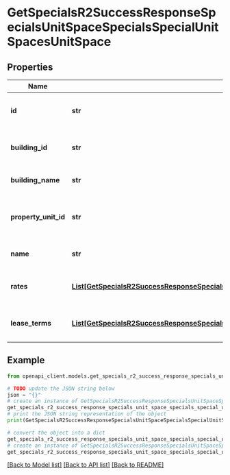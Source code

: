 # GetSpecialsR2SuccessResponseSpecialsUnitSpaceSpecialsSpecialUnitSpacesUnitSpace


## Properties

Name | Type | Description | Notes
------------ | ------------- | ------------- | -------------
**id** | **str** | The unique identifier for the unit space. | 
**building_id** | **str** | The building ID for the unit space. | 
**building_name** | **str** | The name of the building. | 
**property_unit_id** | **str** | The property unit ID for the unit space. | 
**name** | **str** | The name of the unit space. | 
**rates** | [**List[GetSpecialsR2SuccessResponseSpecialsUnitSpaceSpecialsSpecialUnitSpacesUnitSpaceRatesInner]**](GetSpecialsR2SuccessResponseSpecialsUnitSpaceSpecialsSpecialUnitSpacesUnitSpaceRatesInner.md) | List of rates associated with the unit space. | 
**lease_terms** | [**List[GetSpecialsR2SuccessResponseSpecialsPropertySpecialsSpecialLeaseTermsInner]**](GetSpecialsR2SuccessResponseSpecialsPropertySpecialsSpecialLeaseTermsInner.md) | List of lease terms for the unit space. | 

## Example

```python
from openapi_client.models.get_specials_r2_success_response_specials_unit_space_specials_special_unit_spaces_unit_space import GetSpecialsR2SuccessResponseSpecialsUnitSpaceSpecialsSpecialUnitSpacesUnitSpace

# TODO update the JSON string below
json = "{}"
# create an instance of GetSpecialsR2SuccessResponseSpecialsUnitSpaceSpecialsSpecialUnitSpacesUnitSpace from a JSON string
get_specials_r2_success_response_specials_unit_space_specials_special_unit_spaces_unit_space_instance = GetSpecialsR2SuccessResponseSpecialsUnitSpaceSpecialsSpecialUnitSpacesUnitSpace.from_json(json)
# print the JSON string representation of the object
print(GetSpecialsR2SuccessResponseSpecialsUnitSpaceSpecialsSpecialUnitSpacesUnitSpace.to_json())

# convert the object into a dict
get_specials_r2_success_response_specials_unit_space_specials_special_unit_spaces_unit_space_dict = get_specials_r2_success_response_specials_unit_space_specials_special_unit_spaces_unit_space_instance.to_dict()
# create an instance of GetSpecialsR2SuccessResponseSpecialsUnitSpaceSpecialsSpecialUnitSpacesUnitSpace from a dict
get_specials_r2_success_response_specials_unit_space_specials_special_unit_spaces_unit_space_from_dict = GetSpecialsR2SuccessResponseSpecialsUnitSpaceSpecialsSpecialUnitSpacesUnitSpace.from_dict(get_specials_r2_success_response_specials_unit_space_specials_special_unit_spaces_unit_space_dict)
```
[[Back to Model list]](../README.md#documentation-for-models) [[Back to API list]](../README.md#documentation-for-api-endpoints) [[Back to README]](../README.md)


